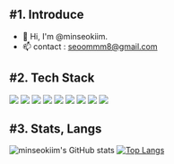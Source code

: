 ## #1. Introduce
- 👋 Hi, I'm @minseokiim.
- 📫 contact : seoommm8@gmail.com

  
## #2. Tech Stack
<span>
<img src="https://img.shields.io/badge/javascript-F7DF1E?style=for-the-badge&logo=javascript&logoColor=white"> 
  <img src="https://img.shields.io/badge/TypeScript-007ACC?style=for-the-badge&logo=typescript&logoColor=white">
 <img src="https://img.shields.io/badge/HTML5-E34F26?style=for-the-badge&logo=html5&logoColor=white"/>
 <img src="https://img.shields.io/badge/CSS3-FF9933?style=for-the-badge&logo=CSS3&logoColor=white">
<img src="https://img.shields.io/badge/react-61DAFB?style=for-the-badge&logo=react&logoColor=white">
  <img src="https://img.shields.io/badge/bootstrap-7952B3?style=for-the-badge&logo=bootstrap&logoColor=white">
  <img src="https://img.shields.io/badge/firebase-FFCA28?style=for-the-badge&logo=firebase&logoColor=white">
  <img src="https://img.shields.io/badge/github-181717?style=for-the-badge&logo=github&logoColor=white">
  <img src="https://img.shields.io/badge/git-F05032?style=for-the-badge&logo=git&logoColor=white">
</span>
  <br/>
  
## #3. Stats, Langs

![minseokiim's GitHub stats](https://github-readme-stats.vercel.app/api?username=minseokiim)
[![Top Langs](https://github-readme-stats.vercel.app/api/top-langs/?username=minseokiim&layout=compact)](https://github.com/minseokiim/github-readme-stats)

<br/>
